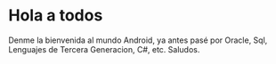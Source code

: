 # Hola a todos
Denme la bienvenida al mundo Android, ya antes pasé por Oracle, Sql, Lenguajes de Tercera Generacion, C#, etc.
Saludos.
